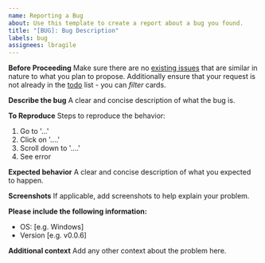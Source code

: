 ```yaml
---
name: Reporting a Bug
about: Use this template to create a report about a bug you found.
title: "[BUG]: Bug Description"
labels: bug
assignees: lbragile
---
```


**Before Proceeding**
Make sure there are no [existing issues](https://github.com/lbragile/Line-Width-Indicator/labels/bug) that are similar in nature to what you plan to propose. Additionally ensure that your request is not already in the [todo](https://github.com/lbragile/Line-Width-Indicator/projects/1) list - you can _filter_ cards.

**Describe the bug**
A clear and concise description of what the bug is.

**To Reproduce**
Steps to reproduce the behavior:

1. Go to '...'
2. Click on '....'
3. Scroll down to '....'
4. See error

**Expected behavior**
A clear and concise description of what you expected to happen.

**Screenshots**
If applicable, add screenshots to help explain your problem.

**Please include the following information:**

- OS: [e.g. Windows]
- Version [e.g. v0.0.6]

**Additional context**
Add any other context about the problem here.

